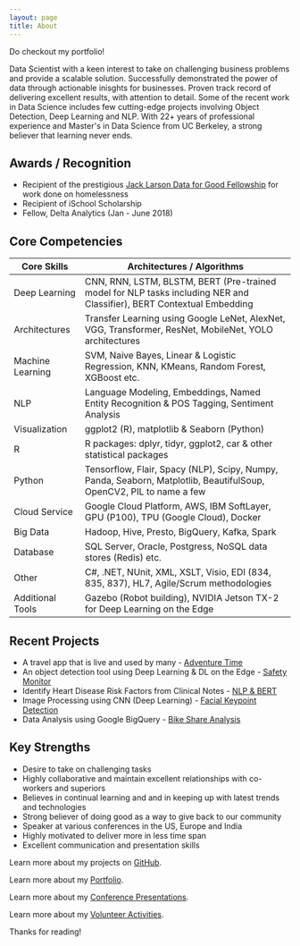 ```yaml
---
layout: page
title: About
---
```


<p class="message">
  Do checkout my portfolio!
</p>

Data Scientist with a keen interest to take on challenging business problems and provide a scalable solution.  Successfully demonstrated the power of data through actionable inisghts for businesses.  Proven track record of delivering excellent results, with attention to detail.  Some of the recent work in Data Science includes few cutting-edge projects involving Object Detection, Deep Learning and NLP.  With 22+ years of professional experience and Master's in Data Science from UC Berkeley, a strong believer that learning never ends.



## <strong>Awards / Recognition</strong>

* Recipient of the prestigious [Jack Larson Data for Good Fellowship](https://www.ischool.berkeley.edu/news/2019/fellowship-recipient-addresses-homelessness-bay-area-and-beyond-data-science) for work done on homelessness
* Recipient of iSchool Scholarship
* Fellow, Delta Analytics (Jan - June 2018)



## <strong>Core Competencies</strong>

|Core Skills       |Architectures / Algorithms   |
|------------------|-----------------------------|
| Deep Learning    | CNN, RNN, LSTM, BLSTM, BERT (Pre-trained model for NLP tasks including NER and Classifier), BERT Contextual Embedding |
| Architectures   | Transfer Learning using Google LeNet, AlexNet, VGG, Transformer, ResNet, MobileNet, YOLO architectures  |
| Machine Learning | SVM, Naive Bayes, Linear & Logistic Regression, KNN, KMeans, Random Forest, XGBoost etc. |
| NLP  |  Language Modeling, Embeddings, Named Entity Recognition & POS Tagging, Sentiment Analysis |
| Visualization    | ggplot2 (R), matplotlib & Seaborn (Python)  |
| R        | R packages: dplyr, tidyr, ggplot2, car & other statistical packages  |
| Python        | Tensorflow, Flair, Spacy (NLP), Scipy, Numpy, Panda, Seaborn, Matplotlib, BeautifulSoup, OpenCV2, PIL to name a few |
| Cloud Service | Google Cloud Platform, AWS, IBM SoftLayer, GPU (P100), TPU (Google Cloud), Docker  |
| Big Data      | Hadoop, Hive, Presto, BigQuery, Kafka, Spark  |
| Database      | SQL Server, Oracle, Postgress, NoSQL data stores (Redis) etc.  |
| Other         | C#, .NET, NUnit, XML, XSLT, Visio, EDI (834, 835, 837), HL7, Agile/Scrum methodologies |
| Additional Tools | Gazebo (Robot building), NVIDIA Jetson TX-2 for Deep Learning on the Edge |



## <strong>Recent Projects</strong>
 
*	A travel app that is live and used by many - [Adventure Time](http://www.adv-times.fun)
*	An object detection tool using Deep Learning & DL on the Edge - [Safety Monitor](https://drive.google.com/file/d/1eQ7mry8gOg7tdb72VMnNkVDXEsgsRyiO/view?usp=sharing)
*	Identify Heart Disease Risk Factors from Clinical Notes - [NLP & BERT](https://drive.google.com/file/d/1-hFvpmm9y6Czw-rYAeXivqavP7XbuApe/view?usp=sharing)
*	Image Processing using CNN (Deep Learning) - [Facial Keypoint Detection](https://drive.google.com/file/d/1vA1jdNDgCgMJC39fJbTjaBs7YuhvIq3Y/view?usp=sharing)
* Data Analysis using Google BigQuery - [Bike Share Analysis](https://drive.google.com/file/d/1Wvacb6odt7hZU5AZTZai-5ppq5gFEa1g/view?usp=sharing)


## <strong>Key Strengths</strong>
*	Desire to take on challenging tasks 
*	Highly collaborative and maintain excellent relationships with co-workers and superiors
*	Believes in continual learning and and in keeping up with latest trends and technologies
* Strong believer of doing good as a way to give back to our community
* Speaker at various conferences in the US, Europe and India
* Highly motivated to deliver more in less time span
* Excellent communication and presentation skills

Learn more about my projects on [GitHub](https://github.com/susub31).

Learn more about my [Portfolio](/portfolio).

Learn more about my [Conference Presentations](/portfolio).

Learn more about my [Volunteer Activities](/volunteer).

Thanks for reading!
